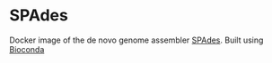 # SPAdes

Docker image of the de novo genome assembler [SPAdes](https://bioconda.github.io/recipes/spades/README.html). Built using [Bioconda](https://bioconda.github.io/recipes/spades/README.html)
